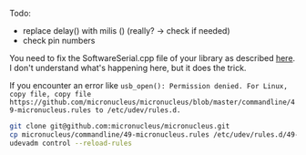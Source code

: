 
Todo: 
- replace delay() with milis () (really? -> check if needed)
- check pin numbers

You need to fix the SoftwareSerial.cpp file of your library as described [here](https://community.platformio.org/t/project-inspection-error-register-r24-r26-r28-or-r30-required/18648/3). 
I don't understand what's happening here, but it does the trick. 

If you encounter an error like `usb_open(): Permission denied. For Linux, copy file, copy file https://github.com/micronucleus/micronucleus/blob/master/commandline/49-micronucleus.rules to /etc/udev/rules.d.`

```bash
git clone git@github.com:micronucleus/micronucleus.git
cp micronucleus/commandline/49-micronucleus.rules /etc/udev/rules.d/49-micronucleus.rules
udevadm control --reload-rules
```